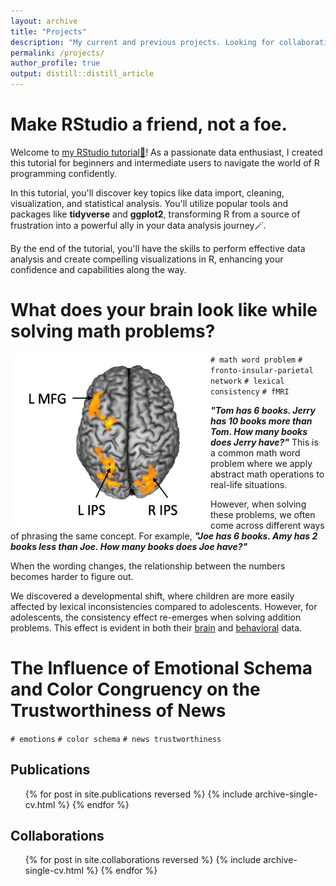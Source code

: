 ```yaml
---
layout: archive
title: "Projects"
description: "My current and previous projects. Looking for collaborating opportunities😊"
permalink: /projects/
author_profile: true
output: distill::distill_article
---
```

# Make RStudio a friend, not a foe.

Welcome to [my RStudio tutorial🎉](https://cocoyamo.github.io/R_tutorials/)! As a passionate data enthusiast, I created this tutorial for beginners and intermediate users to navigate the world of R programming confidently.

In this tutorial, you'll discover key topics like data import, cleaning, visualization, and statistical analysis. You'll utilize popular tools and packages like **tidyverse** and **ggplot2**, transforming R from a source of frustration into a powerful ally in your data analysis journey🪄.

By the end of the tutorial, you'll have the skills to perform effective data analysis and create compelling visualizations in R, enhancing your confidence and capabilities along the way.

# What does your brain look like while solving math problems?

<img align="left" width="320" src='/images/wholebrain_interaction.jpg'>

`# math word problem` `# fronto-insular-parietal network` `# lexical consistency` `# fMRI` 


***"Tom has 6 books. Jerry has 10 books more than Tom. How many books does Jerry have?"*** This is a common math word problem where we apply abstract math operations to real-life situations.

However, when solving these problems, we often come across different ways of phrasing the same concept. For example, ***"Joe has 6 books. Amy has 2 books **less** than Joe. How many books does Joe have?"***

When the wording changes, the relationship between the numbers becomes harder to figure out.

We discovered a developmental shift, where children are more easily affected by lexical inconsistencies compared to adolescents. However, for adolescents, the consistency effect re-emerges when solving addition problems. This effect is evident in both their [brain](https://cocoyamo.github.io/publications/2024-04-15-age-related_differences_in_brain_responses_in_mathematical_problem-solving_among_children_and_adolescents)  and [behavioral](https://cocoyamo.github.io/publications/2022-10-15-development-of-operation-specific-lexical-consistency-effect-in-arithmetic-word-problem-solving) data.


# The Influence of Emotional Schema and Color Congruency on the Trustworthiness of News

`# emotions` `# color schema` `# news trustworthiness`



Publications
-----
  <ul>{% for post in site.publications reversed %}
    {% include archive-single-cv.html %}
  {% endfor %}</ul>

Collaborations
-----
  <ul>{% for post in site.collaborations reversed %}
    {% include archive-single-cv.html %}
  {% endfor %}</ul>
